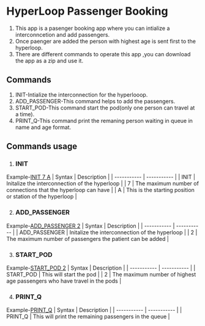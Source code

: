 # HyperLoop Passenger Booking

1. This app is a pasenger booking app where you can intialize a interconncetion and add passengers.
2. Once paenger are added the person with highest age is sent first to the hyperloop.
3. There are different commands to operate this app ,you can download the app as a zip and use it.

## Commands

1. INIT-Intialize the interconnection for the hyperlooop.
2. ADD_PASSENGER-This command helps to add the passengers.
3. START_POD-This command start the pod(only one person can travel at a time).
4. PRINT_Q-This command print the remaning person waiting in queue in name and age format.

## Commands usage
1. ### INIT
 Example-[INIT 7 A](#)
| Syntax | Description |
| ----------- | ----------- |
| INIT | Initalize the interconnection of the hyperloop |
| 7 | The maximum number of connections that the hyperloop can have |
| A | This is the starting position or station of the hyperloop |

2. ### ADD_PASSENGER
 Example-[ADD_PASSENGER 2](#)
| Syntax | Description |
| ----------- | ----------- |
| ADD_PASSENGER | Initalize the interconnection of the hyperloop |
| 2 | The maximum number of passengers the patient can be added |

3. ### START_POD
 Example-[START_POD 2](#)
| Syntax | Description |
| ----------- | ----------- |
| START_POD | This will start the pod |
| 2 | The maximum number of highest age passengers who have travel in the pods |

4. ### PRINT_Q
 Example-[PRINT_Q](#)
| Syntax | Description |
| ----------- | ----------- |
| PRINT_Q | This will print the remaining passengers in the queue |


